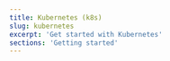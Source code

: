 ```yaml
---
title: Kubernetes (k8s)
slug: kubernetes
excerpt: 'Get started with Kubernetes'
sections: 'Getting started'
---
```


